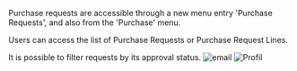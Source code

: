 Purchase requests are accessible through a new menu entry 'Purchase
Requests', and also from the 'Purchase' menu.

Users can access the list of Purchase Requests or Purchase Request
Lines.

It is possible to filter requests by its approval status.
![email](https://github.com/TumbaoJu/purchase-workflow/assets/38360781/1a04d8a5-c120-4777-88c3-8d033124f7ed)
![Profil](https://github.com/TumbaoJu/purchase-workflow/assets/38360781/a252b310-f81d-428f-8f44-12f520992341)
